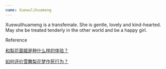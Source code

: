 ```yaml
---
name: Xuewulihuameng
---
```


Xuewulihuameng is a transfemale. She is gentle, lovely and kind-hearted. May she be treated tenderly in the other world and be a happy girl.

Reference

[和梨花面姬是种什么样的体验？](https://www.zhihu.com/question/269853559)

[如何评价雪舞梨花梦作死行为？](https://www.zhihu.com/question/268738337)
